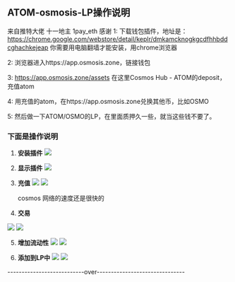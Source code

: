 ## ATOM-osmosis-LP操作说明
来自推特大佬 十一地主 1pay_eth 感谢
1: 下载钱包插件，地址是：https://chrome.google.com/webstore/detail/keplr/dmkamcknogkgcdfhhbddcghachkejeap
你需要用电脑翻墙才能安装，用chrome浏览器

2:  浏览器进入https://app.osmosis.zone，链接钱包

3: https://app.osmosis.zone/assets 在这里Cosmos Hub - ATOM的deposit，充值atom

4: 用充值的atom，在https://app.osmosis.zone兑换其他币，比如OSMO

5: 然后做一下ATOM/OSMO的LP，在里面质押久一些，就当这些钱不要了。

### **下面是操作说明**
1.  **安装插件**
![](./osmosis/1.png)
 
2. **显示插件**
![](./osmosis/2.png)
 
3. **充值**
 ![](./osmosis/3.png)
 ![](./osmosis/4.png)
 
   cosmos 网络的速度还是很快的

4. **交易**
 
 ![](./osmosis/5.png)
 ![](./osmosis/6.png)

5. **增加流动性**
 ![](./osmosis/7.png)
 ![](./osmosis/8.png)
 
6. **添加到LP中**
 ![](./osmosis/9.png)
 ![](./osmosis/10.png)
 
---------------------------over-------------------------------
